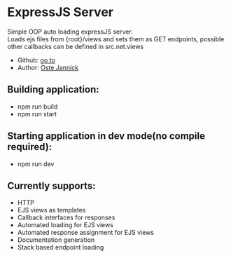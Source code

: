 

<h1>ExpressJS Server</h1>
<p>
    Simple OOP auto loading expressJS server.<br />
    Loads ejs files from {root}/views and sets them as GET endpoints, possible other callbacks can be defined in src.net.views
</p>
<ul>
   <li>Github: <a href="https://github.com/JannickOste/expressjs-server/tree/a648d2f5f1ab8e8a40557b54e84bdfface113405">go to</a></li>
   <li>Author: <a href="https://oste.dev/">Oste Jannick</a></li>
</ul>

<h2>Building application:</h2>
<ul>
    <li>npm run build</li>
    <li>npm run start</li>
</ul>

<h2>Starting application in dev mode(no compile required):</h2>
<ul>
    <li>npm run dev</li>
</ul>


<h2>Currently supports:</h2>
<ul>
    <li>HTTP</li>
    <li>EJS views as templates</li>
    <li>Callback interfaces for responses</li>
    <li>Automated loading for EJS views</li>
    <li>Automated response assignment for EJS views</li>
    <li>Documentation generation</li>
    <li>Stack based endpoint loading</li>
</ul>

